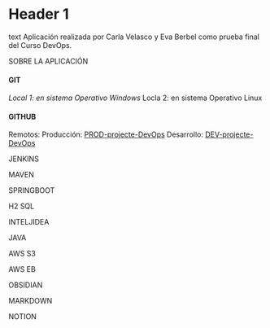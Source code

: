 
# Header 1
text
Aplicación realizada por Carla Velasco y Eva Berbel como prueba final del Curso DevOps.

SOBRE LA APLICACIÓN

#### GIT

_Local 1: en sistema Operativo Windows_
Locla 2: en sistema Operativo Linux

#### GITHUB

 Remotos:
		Producción: [PROD-projecte-DevOps](https://github.com/carla-velasco7e4/PROD-projecte-DevOps)
		Desarrollo: [DEV-projecte-DevOps](https://github.com/Berbelev/DEV-projecte-DevOps)



	

JENKINS




MAVEN

SPRINGBOOT

H2 SQL

INTELJIDEA

JAVA

AWS S3

AWS EB

OBSIDIAN

MARKDOWN

NOTION